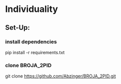 # Individuality

## Set-Up:

### install dependencies

pip install -r requirements.txt


### clone  BROJA_2PID

git clone https://github.com/Abzinger/BROJA_2PID.git
